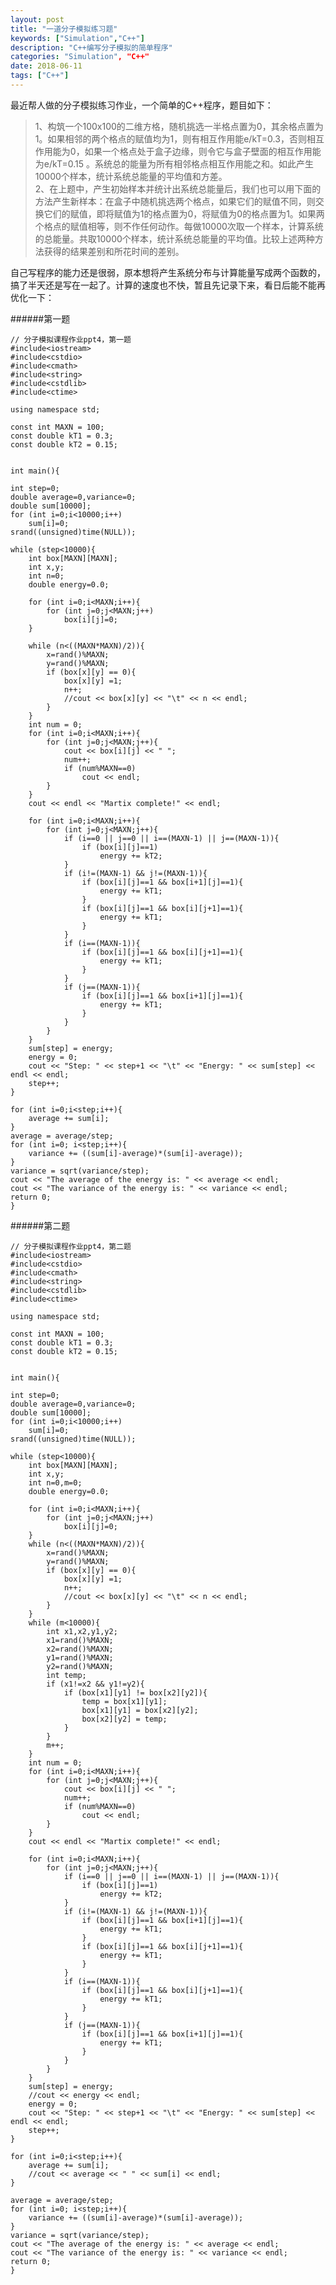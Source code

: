 ```yaml
---
layout: post
title: "一道分子模拟练习题"
keywords: ["Simulation","C++"]
description: "C++编写分子模拟的简单程序"
categories: "Simulation", "C++"
date: 2018-06-11
tags: ["C++"]
---
```



最近帮人做的分子模拟练习作业，一个简单的C++程序，题目如下：

>1、构筑一个100x100的二维方格，随机挑选一半格点置为0，其余格点置为1。如果相邻的两个格点的赋值均为1，则有相互作用能e/kT=0.3，否则相互作用能为0，如果一个格点处于盒子边缘，则令它与盒子壁面的相互作用能为e/kT=0.15 。系统总的能量为所有相邻格点相互作用能之和。如此产生10000个样本，统计系统总能量的平均值和方差。  
2、在上题中，产生初始样本并统计出系统总能量后，我们也可以用下面的方法产生新样本：在盒子中随机挑选两个格点，如果它们的赋值不同，则交换它们的赋值，即将赋值为1的格点置为0，将赋值为0的格点置为1。如果两个格点的赋值相等，则不作任何动作。每做10000次取一个样本，计算系统的总能量。共取10000个样本，统计系统总能量的平均值。比较上述两种方法获得的结果差别和所花时间的差别。

自己写程序的能力还是很弱，原本想将产生系统分布与计算能量写成两个函数的，搞了半天还是写在一起了。计算的速度也不快，暂且先记录下来，看日后能不能再优化一下：

######第一题

	// 分子模拟课程作业ppt4，第一题
	#include<iostream>
	#include<cstdio>
	#include<cmath>
	#include<string>
	#include<cstdlib>
	#include<ctime>
	
	using namespace std;
	
	const int MAXN = 100;
	const double kT1 = 0.3;
	const double kT2 = 0.15;
	
	
	int main(){
	
	int step=0;
	double average=0,variance=0;
	double sum[10000];
	for (int i=0;i<10000;i++)
		sum[i]=0;
	srand((unsigned)time(NULL));
	
	while (step<10000){
		int box[MAXN][MAXN];
		int x,y;
		int n=0;
		double energy=0.0;
		
		for (int i=0;i<MAXN;i++){
			for (int j=0;j<MAXN;j++)
				box[i][j]=0;
		}
	
		while (n<((MAXN*MAXN)/2)){
			x=rand()%MAXN;
			y=rand()%MAXN;
			if (box[x][y] == 0){
				box[x][y] =1;
				n++;
				//cout << box[x][y] << "\t" << n << endl;
			}
		}
		int num = 0;
		for (int i=0;i<MAXN;i++){
			for (int j=0;j<MAXN;j++){
				cout << box[i][j] << " ";
				num++;
				if (num%MAXN==0)
					cout << endl;
			}
		}
		cout << endl << "Martix complete!" << endl;
		
		for (int i=0;i<MAXN;i++){
			for (int j=0;j<MAXN;j++){
				if (i==0 || j==0 || i==(MAXN-1) || j==(MAXN-1)){
					if (box[i][j]==1)
						energy += kT2;
				} 
				if (i!=(MAXN-1) && j!=(MAXN-1)){
					if (box[i][j]==1 && box[i+1][j]==1){
						energy += kT1;
					}
					if (box[i][j]==1 && box[i][j+1]==1){
						energy += kT1;
					}
				}
				if (i==(MAXN-1)){
					if (box[i][j]==1 && box[i][j+1]==1){
						energy += kT1;
					}
				}
				if (j==(MAXN-1)){
					if (box[i][j]==1 && box[i+1][j]==1){
						energy += kT1;
					}
				}
			}
		}
		sum[step] = energy;
		energy = 0;
		cout << "Step: " << step+1 << "\t" << "Energy: " << sum[step] << endl << endl;
		step++;
	}
	
	for (int i=0;i<step;i++){
		average += sum[i];
	}
	average = average/step;
	for (int i=0; i<step;i++){
		variance += ((sum[i]-average)*(sum[i]-average));
	}
	variance = sqrt(variance/step);
	cout << "The average of the energy is: " << average << endl;
	cout << "The variance of the energy is: " << variance << endl;
	return 0;
	}

######第二题

	// 分子模拟课程作业ppt4，第二题
	#include<iostream>
	#include<cstdio>
	#include<cmath>
	#include<string>
	#include<cstdlib>
	#include<ctime>
	
	using namespace std;
	
	const int MAXN = 100;
	const double kT1 = 0.3;
	const double kT2 = 0.15;
	
	
	int main(){
	
	int step=0;
	double average=0,variance=0;
	double sum[10000];
	for (int i=0;i<10000;i++)
		sum[i]=0;
	srand((unsigned)time(NULL));
		
	while (step<10000){
		int box[MAXN][MAXN];
		int x,y;
		int n=0,m=0;
		double energy=0.0;
		
		for (int i=0;i<MAXN;i++){
			for (int j=0;j<MAXN;j++)
				box[i][j]=0;
		}
		while (n<((MAXN*MAXN)/2)){
			x=rand()%MAXN;
			y=rand()%MAXN;
			if (box[x][y] == 0){
				box[x][y] =1;
				n++;
				//cout << box[x][y] << "\t" << n << endl;
			}
		}
		while (m<10000){
			int x1,x2,y1,y2;
			x1=rand()%MAXN;
			x2=rand()%MAXN;
			y1=rand()%MAXN;
			y2=rand()%MAXN;
			int temp;
			if (x1!=x2 && y1!=y2){
				if (box[x1][y1] != box[x2][y2]){
					temp = box[x1][y1];
					box[x1][y1] = box[x2][y2];
					box[x2][y2] = temp;
				}
			}
			m++;
		}
		int num = 0;
		for (int i=0;i<MAXN;i++){
			for (int j=0;j<MAXN;j++){
				cout << box[i][j] << " ";
				num++;
				if (num%MAXN==0)
					cout << endl;
			}
		}
		cout << endl << "Martix complete!" << endl;
	
		for (int i=0;i<MAXN;i++){
			for (int j=0;j<MAXN;j++){
				if (i==0 || j==0 || i==(MAXN-1) || j==(MAXN-1)){
					if (box[i][j]==1)
						energy += kT2;
				} 
				if (i!=(MAXN-1) && j!=(MAXN-1)){
					if (box[i][j]==1 && box[i+1][j]==1){
						energy += kT1;
					}
					if (box[i][j]==1 && box[i][j+1]==1){
						energy += kT1;
					}
				}
				if (i==(MAXN-1)){
					if (box[i][j]==1 && box[i][j+1]==1){
						energy += kT1;
					}
				}
				if (j==(MAXN-1)){
					if (box[i][j]==1 && box[i+1][j]==1){
						energy += kT1;
					}
				}
			}
		}
		sum[step] = energy;
		//cout << energy << endl;
		energy = 0;
		cout << "Step: " << step+1 << "\t" << "Energy: " << sum[step] << endl << endl;
		step++;
	}
	
	for (int i=0;i<step;i++){
		average += sum[i];
		//cout << average << " " << sum[i] << endl;
	}
	
	average = average/step;
	for (int i=0; i<step;i++){
		variance += ((sum[i]-average)*(sum[i]-average));
	}
	variance = sqrt(variance/step);
	cout << "The average of the energy is: " << average << endl;
	cout << "The variance of the energy is: " << variance << endl;
	return 0;
	}

